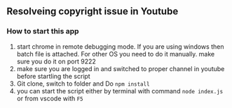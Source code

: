 ## Resolveing copyright issue in Youtube

### How to start this app

1. start chrome in remote debugging mode. If you are using windows then batch file is attached. For other OS you need to do it manually. make sure you do it on port 9222
1. make sure you are logged in and switched to proper channel in youtube before startling the script
1. Git clone, switch to folder and Do `npm install`
1. you can start the script either by terminal with command `node index.js` or from vscode with `F5`